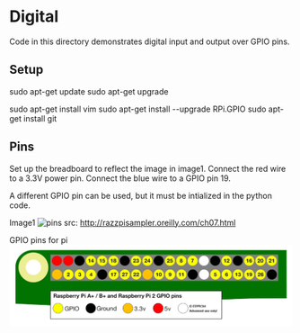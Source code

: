 # Digital

Code in this directory demonstrates digital input and output over GPIO pins.

## Setup

sudo apt-get update
sudo apt-get upgrade

sudo apt-get install vim
sudo apt-get install --upgrade RPi.GPIO
sudo apt-get install git

## Pins

Set up the breadboard to reflect the image in image1.
Connect the red wire to a 3.3V power pin.
Connect the blue wire to a GPIO pin 19.

A different GPIO pin can be used, but it must be intialized in the python code.

Image1
![pins](img/digital_button_wiring)
src: http://razzpisampler.oreilly.com/ch07.html


GPIO pins for pi
![image](img/GPIO_pi_pins.jpg)


